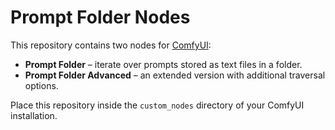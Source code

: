 # Prompt Folder Nodes

This repository contains two nodes for [ComfyUI](https://github.com/comfyanonymous/ComfyUI):

- **Prompt Folder** – iterate over prompts stored as text files in a folder.
- **Prompt Folder Advanced** – an extended version with additional traversal options.

Place this repository inside the `custom_nodes` directory of your ComfyUI installation.
